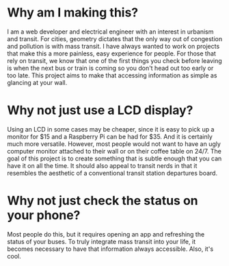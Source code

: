 # Why am I making this?
I am a web developer and electrical engineer with an interest in urbanism and transit. For cities, geometry dictates that the only way out of congestion and pollution is with mass transit. I have always wanted to work on projects that make this a more painless, easy experience for people. For those that rely on transit, we know that one of the first things you check before leaving is when the next bus or train is coming so you don't head out too early or too late. This project aims to make that accessing information as simple as glancing at your wall. 

# Why not just use a LCD display?
Using an LCD in some cases may be cheaper, since it is easy to pick up a monitor for $15 and a Raspberry Pi can be had for $35. And it is certainly much more versatile. However, most people would not want to have an ugly computer monitor attached to their wall or on their coffee table on 24/7. The goal of this project is to create something that is subtle enough that you can have it on all the time. It should also appeal to transit nerds in that it resembles the aesthetic of a conventional transit station departures board. 

# Why not just check the status on your phone? 
Most people do this, but it requires opening an app and refreshing the status of your buses. To truly integrate mass transit into your life, it becomes necessary to have that information always accessible. Also, it's cool.